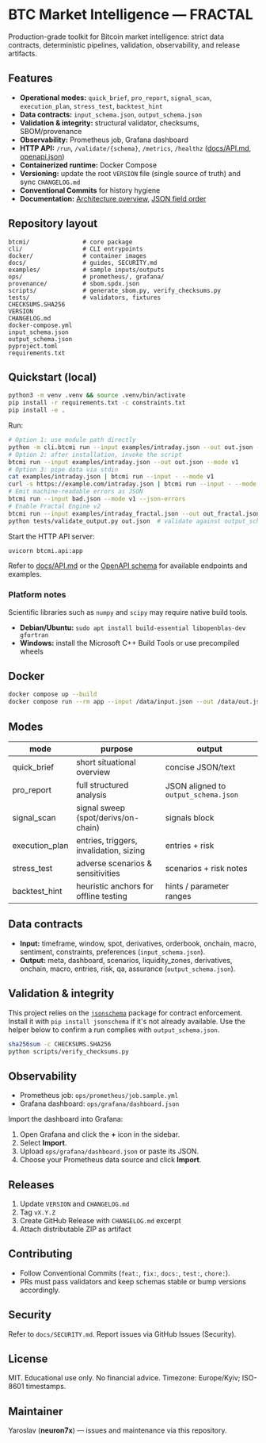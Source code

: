 # BTC Market Intelligence — FRACTAL

Production-grade toolkit for Bitcoin market intelligence: strict data contracts, deterministic pipelines, validation, observability, and release artifacts.

## Features

* **Operational modes:** `quick_brief`, `pro_report`, `signal_scan`, `execution_plan`, `stress_test`, `backtest_hint`
* **Data contracts:** `input_schema.json`, `output_schema.json`
* **Validation & integrity:** structural validator, checksums, SBOM/provenance
* **Observability:** Prometheus job, Grafana dashboard
* **HTTP API:** `/run`, `/validate/{schema}`, `/metrics`, `/healthz` ([docs/API.md](docs/API.md), [openapi.json](docs/openapi.json))
* **Containerized runtime:** Docker Compose
* **Versioning:** update the root `VERSION` file (single source of truth) and sync `CHANGELOG.md`
* **Conventional Commits** for history hygiene
* **Documentation:** [Architecture overview](docs/Architecture.md), [JSON field order](docs/FieldOrder.md)

## Repository layout

```
btcmi/               # core package
cli/                 # CLI entrypoints
docker/              # container images
docs/                # guides, SECURITY.md
examples/            # sample inputs/outputs
ops/                 # prometheus/, grafana/
provenance/          # sbom.spdx.json
scripts/             # generate_sbom.py, verify_checksums.py
tests/               # validators, fixtures
CHECKSUMS.SHA256
VERSION
CHANGELOG.md
docker-compose.yml
input_schema.json
output_schema.json
pyproject.toml
requirements.txt
```

## Quickstart (local)

```bash
python3 -m venv .venv && source .venv/bin/activate
pip install -r requirements.txt -c constraints.txt
pip install -e .
```

Run:

```bash
# Option 1: use module path directly
python -m cli.btcmi run --input examples/intraday.json --out out.json --mode v1
# Option 2: after installation, invoke the script
btcmi run --input examples/intraday.json --out out.json --mode v1
# Option 3: pipe data via stdin
cat examples/intraday.json | btcmi run --input - --mode v1
curl -s https://example.com/intraday.json | btcmi run --input - --mode v1
# Emit machine-readable errors as JSON
btcmi run --input bad.json --mode v1 --json-errors
# Enable Fractal Engine v2
btcmi run --input examples/intraday_fractal.json --out out_fractal.json --mode v2.fractal
python tests/validate_output.py out.json  # validate against output_schema.json
```

Start the HTTP API server:

```bash
uvicorn btcmi.api:app
```

Refer to [docs/API.md](docs/API.md) or the [OpenAPI schema](docs/openapi.json) for available endpoints and examples.

### Platform notes

Scientific libraries such as `numpy` and `scipy` may require native build
tools.

* **Debian/Ubuntu:** `sudo apt install build-essential libopenblas-dev gfortran`
* **Windows:** install the Microsoft C++ Build Tools or use precompiled wheels

## Docker

```bash
docker compose up --build
docker compose run --rm app --input /data/input.json --out /data/out.json
```

## Modes

| mode            | purpose                                 | output                               |
| --------------- | --------------------------------------- | ------------------------------------ |
| quick\_brief    | short situational overview              | concise JSON/text                    |
| pro\_report     | full structured analysis                | JSON aligned to `output_schema.json` |
| signal\_scan    | signal sweep (spot/derivs/on-chain)     | signals block                        |
| execution\_plan | entries, triggers, invalidation, sizing | entries + risk                       |
| stress\_test    | adverse scenarios & sensitivities       | scenarios + risk notes               |
| backtest\_hint  | heuristic anchors for offline testing   | hints / parameter ranges             |

## Data contracts

* **Input:** timeframe, window, spot, derivatives, orderbook, onchain, macro, sentiment, constraints, preferences (`input_schema.json`).
* **Output:** meta, dashboard, scenarios, liquidity\_zones, derivatives, onchain, macro, entries, risk, qa, assurance (`output_schema.json`).

## Validation & integrity

This project relies on the [`jsonschema`](https://pypi.org/project/jsonschema/)
package for contract enforcement. Install it with `pip install jsonschema` if
it's not already available. Use the helper below to confirm a run complies with
`output_schema.json`.

```bash
sha256sum -c CHECKSUMS.SHA256
python scripts/verify_checksums.py
```

## Observability

* Prometheus job: `ops/prometheus/job.sample.yml`
* Grafana dashboard: `ops/grafana/dashboard.json`

Import the dashboard into Grafana:

1. Open Grafana and click the **+** icon in the sidebar.
2. Select **Import**.
3. Upload `ops/grafana/dashboard.json` or paste its JSON.
4. Choose your Prometheus data source and click **Import**.

## Releases

1. Update `VERSION` and `CHANGELOG.md`
2. Tag `vX.Y.Z`
3. Create GitHub Release with `CHANGELOG.md` excerpt
4. Attach distributable ZIP as artifact

## Contributing

* Follow Conventional Commits (`feat:`, `fix:`, `docs:`, `test:`, `chore:`).
* PRs must pass validators and keep schemas stable or bump versions accordingly.

## Security

Refer to `docs/SECURITY.md`. Report issues via GitHub Issues (Security).

## License

MIT. Educational use only. No financial advice. Timezone: Europe/Kyiv; ISO-8601 timestamps.
<!-- trigger security -->


## Maintainer

Yaroslav (**neuron7x**) — issues and maintenance via this repository.
